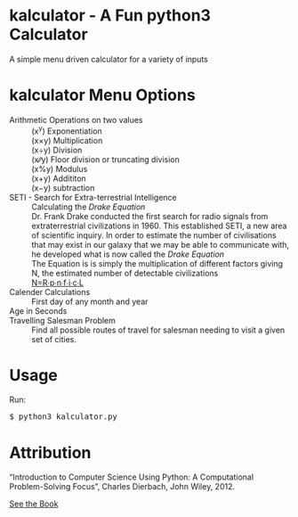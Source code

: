 # kalculator - A Fun python3 Calculator 
A simple menu driven calculator for a variety of inputs

kalculator Menu Options
=======================
<dl>
    <dt>Arithmetic Operations on two values<dt>
        <dd>(x<sup>y</sup>) Exponentiation</dd>
        <dd>(x&times;y) Multiplication</dd>
        <dd>(x&divide;y) Division </dd>
        <dd>(x&#8725;&#8725;y) Floor division or truncating division</dd>
        <dd>(x&percnt;y) Modulus</dd>
        <dd>(x&plus;y) Addititon</dd>
        <dd>(x&minus;y) subtraction</dd>
    <dt>SETI - Search for Extra-terrestrial Intelligence<dt>
        <dd>Calculating the <i>Drake Equation</i></dd>
        <dd>Dr. Frank Drake conducted the first search for radio signals from
            extraterrestrial civilizations in 1960. This established SETI, a 
            new area of scientific inquiry. In order to estimate the number of
            civilisations that may exist in our galaxy that we may be able to 
            communicate with, he developed what is now called the <i>Drake 
            Equation</i>
        </dd>
        <dd>The Equation is is simply the multiplication of different factors 
            giving N, the estimated number of detectable civilizations
        </dd>
        <dd><a href="drake_eq_factors.png">
                N&equals;R&#8729;p&#8729;n&#8729;f&#8729;i&#8729;c&#8729;L
            </a>
        </dd>
    <dt>Calender Calculations</dt>
        <dd>First day of any month and year</dd>
    <dt>Age in Seconds</dt>
        <dd></dd>
    <dt>Travelling Salesman Problem</dt>
        <dd>Find all possible routes of travel for salesman needing to visit a 
            given set of cities.
        </dd>
</dl>


Usage
=====
Run:
<pre>
$ <kbd>python3 kalculator.py</kbd>
</pre>


Attribution
===========
“Introduction to Computer Science Using Python: A Computational 
Problem-Solving Focus”, Charles Dierbach, John Wiley, 2012.

[See the Book](http://eu.wiley.com/WileyCDA/Section/id-302479.html?query=Charles+Dierbach)


